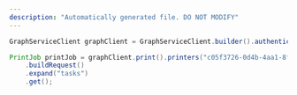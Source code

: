 ```yaml
---
description: "Automatically generated file. DO NOT MODIFY"
---
```

<!-- markdownlint-disable MD041 -->

```java
GraphServiceClient graphClient = GraphServiceClient.builder().authenticationProvider( authProvider ).buildClient();

PrintJob printJob = graphClient.print().printers("c05f3726-0d4b-4aa1-8fe9-2eb981bb26fb").jobs("5182")
    .buildRequest()
    .expand("tasks")
    .get();
```
